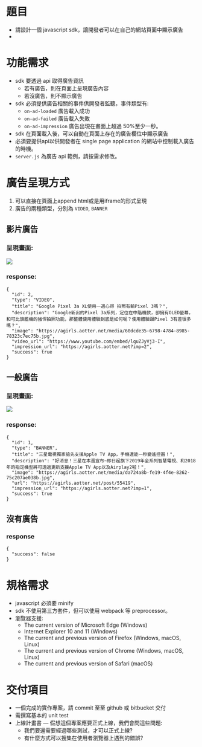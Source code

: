 # 題目
- 請設計一個 javascript sdk，讓開發者可以在自己的網站頁面中顯示廣告
- 
# 功能需求
- sdk 要透過 api 取得廣告資訊
    - 若有廣告，則在頁面上呈現廣告內容
    - 若沒廣告，則不顯示廣告
- sdk 必須提供廣告相關的事件供開發者監聽，事件類型有:
    - `on-ad-loaded` 廣告載入成功
    - `on-ad-failed` 廣告載入失敗
    - `on-ad-impression` 廣告出現在畫面上超過 50%至少一秒。
- sdk 在頁面載入後，可以自動在頁面上存在的廣告欄位中顯示廣告
- 必須要提供api以供開發者在 single page application 的網站中控制載入廣告的時機。
-  `server.js` 為廣告 api 範例，請按需求修改。  

# 廣告呈現方式
1. 可以直接在頁面上append html或是用iframe的形式呈現
2. 廣告的兩種類型，分別為 `VIDEO`, `BANNER` 


## 影片廣告

### 呈現畫面:
![](https://user-images.githubusercontent.com/1284568/58097483-137d3280-7c0a-11e9-978c-8cadc5d76419.png)

### response:
```
{  
  "id": 2,
  "type": "VIDEO",
  "title": "Google Pixel 3a XL使用一週心得 拍照有輸Pixel 3嗎？",
  "description": "Google新出的Pixel 3a系列，定位在中階機款，卻擁有OLED螢幕，和可比旗艦機的強悍拍照功能，那整體使用體驗到底是如何呢？使用體驗跟Pixel 3有差很多嗎？",
  "image": "https://agirls.aotter.net/media/60dcde35-6798-4784-8985-78323c7ec75b.jpg",
  "video_url": "https://www.youtube.com/embed/lquZJyVj3-I",
  "impression_url": "https://agirls.aotter.net?imp=2",
  "success": true
}
```

## 一般廣告
### 呈現畫面:

![](https://user-images.githubusercontent.com/1284568/58097704-94d4c500-7c0a-11e9-93f4-9ca2fe812d99.png)


### response:
```
{  
  "id": 1,
  "type": "BANNER",
  "title": "三星電視獨家搶先支援Apple TV App，手機還能一秒變遙控器！",
  "description": "好消息！三星在本週宣布~即日起旗下2019年全系列智慧電視、和2018年的指定機型將可透過更新支援Apple TV App以及Airplay2啦！",
  "image": "https://agirls.aotter.net/media/da724a8b-fe19-4f4e-8262-75c207ae038b.jpg",
  "url": "https://agirls.aotter.net/post/55419",
  "impression_url": "https://agirls.aotter.net?imp=1",
  "success": true
}
```

## 沒有廣告
### response
```
{  
  "success": false
}
```

# 規格需求
- javascript 必須要 minify
- sdk 不使用第三方套件，但可以使用 webpack 等 preprocessor。
- 瀏覽器支援:
    - The current version of Microsoft Edge (Windows)
    - Internet Explorer 10 and 11 (Windows)
    - The current and previous version of Firefox (Windows, macOS, Linux)
    - The current and previous version of Chrome (Windows, macOS, Linux)
    - The current and previous version of Safari (macOS)


# 交付項目
- ⼀個完成的實作專案，請 commit ⾄至 github 或 bitbucket 交付
- 需撰寫基本的 unit test
- 上線計畫書 — 假想這個專案應要正式上線，我們會問這些問題:
    - 我們要還需要經過哪些測試，才可以正式上線?
    - 有什麼方式可以搜集在使用者瀏覽器上遇到的錯誤?


